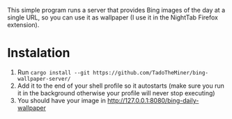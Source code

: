 This simple program runs a server that provides Bing images of the day at a single URL, so you can use it as wallpaper (I use it in the NightTab Firefox extension).
# Instalation
1. Run ```cargo install --git https://github.com/TadoTheMiner/bing-wallpaper-server/```
2. Add it to the end of your shell profile so it autostarts (make sure you run it in the background otherwise your profile will never stop executing)
3. You should have your image in http://127.0.0.1:8080/bing-daily-wallpaper
